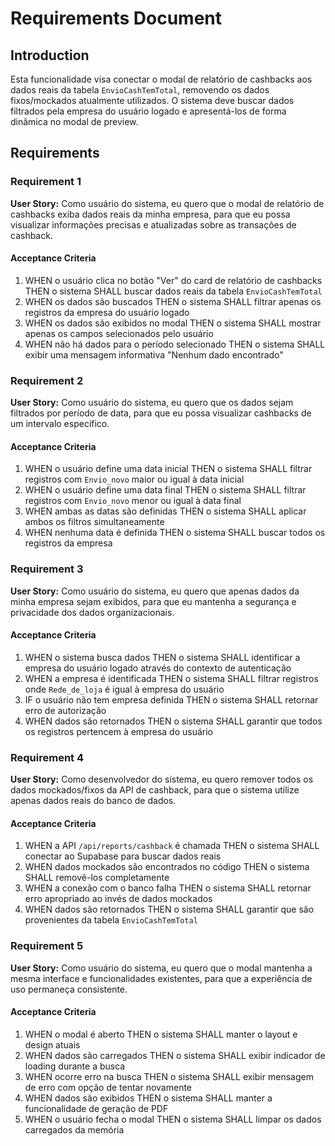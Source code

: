 # Requirements Document

## Introduction

Esta funcionalidade visa conectar o modal de relatório de cashbacks aos dados reais da tabela `EnvioCashTemTotal`, removendo os dados fixos/mockados atualmente utilizados. O sistema deve buscar dados filtrados pela empresa do usuário logado e apresentá-los de forma dinâmica no modal de preview.

## Requirements

### Requirement 1

**User Story:** Como usuário do sistema, eu quero que o modal de relatório de cashbacks exiba dados reais da minha empresa, para que eu possa visualizar informações precisas e atualizadas sobre as transações de cashback.

#### Acceptance Criteria

1. WHEN o usuário clica no botão "Ver" do card de relatório de cashbacks THEN o sistema SHALL buscar dados reais da tabela `EnvioCashTemTotal`
2. WHEN os dados são buscados THEN o sistema SHALL filtrar apenas os registros da empresa do usuário logado
3. WHEN os dados são exibidos no modal THEN o sistema SHALL mostrar apenas os campos selecionados pelo usuário
4. WHEN não há dados para o período selecionado THEN o sistema SHALL exibir uma mensagem informativa "Nenhum dado encontrado"

### Requirement 2

**User Story:** Como usuário do sistema, eu quero que os dados sejam filtrados por período de data, para que eu possa visualizar cashbacks de um intervalo específico.

#### Acceptance Criteria

1. WHEN o usuário define uma data inicial THEN o sistema SHALL filtrar registros com `Envio_novo` maior ou igual à data inicial
2. WHEN o usuário define uma data final THEN o sistema SHALL filtrar registros com `Envio_novo` menor ou igual à data final
3. WHEN ambas as datas são definidas THEN o sistema SHALL aplicar ambos os filtros simultaneamente
4. WHEN nenhuma data é definida THEN o sistema SHALL buscar todos os registros da empresa

### Requirement 3

**User Story:** Como usuário do sistema, eu quero que apenas dados da minha empresa sejam exibidos, para que eu mantenha a segurança e privacidade dos dados organizacionais.

#### Acceptance Criteria

1. WHEN o sistema busca dados THEN o sistema SHALL identificar a empresa do usuário logado através do contexto de autenticação
2. WHEN a empresa é identificada THEN o sistema SHALL filtrar registros onde `Rede_de_loja` é igual à empresa do usuário
3. IF o usuário não tem empresa definida THEN o sistema SHALL retornar erro de autorização
4. WHEN dados são retornados THEN o sistema SHALL garantir que todos os registros pertencem à empresa do usuário

### Requirement 4

**User Story:** Como desenvolvedor do sistema, eu quero remover todos os dados mockados/fixos da API de cashback, para que o sistema utilize apenas dados reais do banco de dados.

#### Acceptance Criteria

1. WHEN a API `/api/reports/cashback` é chamada THEN o sistema SHALL conectar ao Supabase para buscar dados reais
2. WHEN dados mockados são encontrados no código THEN o sistema SHALL removê-los completamente
3. WHEN a conexão com o banco falha THEN o sistema SHALL retornar erro apropriado ao invés de dados mockados
4. WHEN dados são retornados THEN o sistema SHALL garantir que são provenientes da tabela `EnvioCashTemTotal`

### Requirement 5

**User Story:** Como usuário do sistema, eu quero que o modal mantenha a mesma interface e funcionalidades existentes, para que a experiência de uso permaneça consistente.

#### Acceptance Criteria

1. WHEN o modal é aberto THEN o sistema SHALL manter o layout e design atuais
2. WHEN dados são carregados THEN o sistema SHALL exibir indicador de loading durante a busca
3. WHEN ocorre erro na busca THEN o sistema SHALL exibir mensagem de erro com opção de tentar novamente
4. WHEN dados são exibidos THEN o sistema SHALL manter a funcionalidade de geração de PDF
5. WHEN o usuário fecha o modal THEN o sistema SHALL limpar os dados carregados da memória